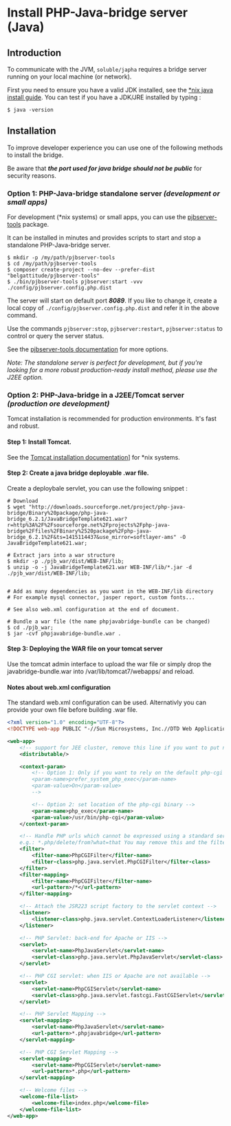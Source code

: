 # Install PHP-Java-bridge server (Java)

## Introduction

To communicate with the JVM, `soluble/japha` requires a bridge server running on your local machine (or network). 

First you need to ensure you have a valid JDK installed, see the [*nix java install guide](./server/install_java.md). 
You can test if you have a JDK/JRE installed by typing :

```console
$ java -version 
``` 

## Installation 
 
To improve developer experience you can use one of the following methods to install the bridge.

Be aware that ***the port used for java bridge should not be public*** for security reasons.

### Option 1: PHP-Java-bridge standalone server *(development or small apps)*

For development (*nix systems) or small apps, you can use the [pjbserver-tools](https://github.com/belgattitude/pjbserver-tools) 
package. 
 
It can be installed in minutes and provides scripts to start and stop a standalone PHP-Java-bridge server. 
   
```console
$ mkdir -p /my/path/pjbserver-tools
$ cd /my/path/pjbserver-tools
$ composer create-project --no-dev --prefer-dist "belgattitude/pjbserver-tools"
$ ./bin/pjbserver-tools pjbserver:start -vvv ./config/pjbserver.config.php.dist
```

The server will start on default port ***8089***. If you like to change it, create a local copy of `./config/pjbserver.config.php.dist`
and refer it in the above command.
   
Use the commands `pjbserver:stop`, `pjbserver:restart`, `pjbserver:status` to control or query the server status.

See the [pjbserver-tools documentation](https://github.com/belgattitude/pjbserver-tools) for more options.  
         
*Note: The standalone server is perfect for development, but if you're looking for a more robust production-ready install method,
please use the J2EE option.*  
       
### Option 2: PHP-Java-bridge in a J2EE/Tomcat server *(production ore development)*

Tomcat installation is recommended for production environments. It's fast and robust. 

#### Step 1: Install Tomcat.

See the [Tomcat installation documentation](./server/install_tomcat.md)] for *nix systems. 

#### Step 2: Create a java bridge deployable .war file.
 
Create a deploybale servlet, you can use the following snippet :

```console
# Download 
$ wget "http://downloads.sourceforge.net/project/php-java-bridge/Binary%20package/php-java-bridge_6.2.1/JavaBridgeTemplate621.war?r=http%3A%2F%2Fsourceforge.net%2Fprojects%2Fphp-java-bridge%2Ffiles%2FBinary%2520package%2Fphp-java-bridge_6.2.1%2F&ts=1415114437&use_mirror=softlayer-ams" -O JavaBridgeTemplate621.war;

# Extract jars into a war structure
$ mkdir -p ./pjb_war/dist/WEB-INF/lib;
$ unzip -o -j JavaBridgeTemplate621.war WEB-INF/lib/*.jar -d ./pjb_war/dist/WEB-INF/lib;


# Add as many dependencies as you want in the WEB-INF/lib directory
# For example mysql connector, jasper report, custom fonts...

# See also web.xml configuration at the end of document.

# Bundle a war file (the name phpjavabridge-bundle can be changed)
$ cd ./pjb_war;
$ jar -cvf phpjavabridge-bundle.war .
```

#### Step 3: Deploying the WAR file on your tomcat server

Use the tomcat admin interface to upload the war file or simply drop the javabridge-bundle.war into /var/lib/tomcat7/webapps/ and reload.


#### Notes about web.xml configuration 

The standard web.xml configuration can be used. Alternativly you can provide your own file before building .war file. 


```xml
<?xml version="1.0" encoding="UTF-8"?>
<!DOCTYPE web-app PUBLIC "-//Sun Microsystems, Inc.//DTD Web Application 2.3//EN" "http://java.sun.com/dtd/web-app_2_3.dtd">

<web-app>
    <!-- support for JEE cluster, remove this line if you want to put non-serializable objects into the java_session() -->
    <distributable/>

    <context-param>
        <!-- Option 1: Only if you want to rely on the default php-cgi binary
        <param-name>prefer_system_php_exec</param-name>
        <param-value>On</param-value>
        -->        

        <!-- Option 2: set location of the php-cgi binary -->
        <param-name>php_exec</param-name>
        <param-value>/usr/bin/php-cgi</param-value>
    </context-param>

    <!-- Handle PHP urls which cannot be expressed using a standard servlet spec 2.2 url-pattern, 
    e.g.: *.php/delete/from?what=that You may remove this and the filter-mapping below -->
    <filter>
        <filter-name>PhpCGIFilter</filter-name>
        <filter-class>php.java.servlet.PhpCGIFilter</filter-class>
    </filter>
    <filter-mapping>
        <filter-name>PhpCGIFilter</filter-name>
        <url-pattern>/*</url-pattern>
    </filter-mapping>

    <!-- Attach the JSR223 script factory to the servlet context -->
    <listener>
        <listener-class>php.java.servlet.ContextLoaderListener</listener-class>
    </listener>

    <!-- PHP Servlet: back-end for Apache or IIS -->
    <servlet>
        <servlet-name>PhpJavaServlet</servlet-name>
        <servlet-class>php.java.servlet.PhpJavaServlet</servlet-class>
    </servlet>

    <!-- PHP CGI servlet: when IIS or Apache are not available -->
    <servlet>
        <servlet-name>PhpCGIServlet</servlet-name>
        <servlet-class>php.java.servlet.fastcgi.FastCGIServlet</servlet-class>
    </servlet>

    <!-- PHP Servlet Mapping -->
    <servlet-mapping>
        <servlet-name>PhpJavaServlet</servlet-name>
        <url-pattern>*.phpjavabridge</url-pattern>
    </servlet-mapping>

    <!-- PHP CGI Servlet Mapping -->
    <servlet-mapping>
        <servlet-name>PhpCGIServlet</servlet-name>
        <url-pattern>*.php</url-pattern>
    </servlet-mapping>

    <!-- Welcome files -->
    <welcome-file-list>
        <welcome-file>index.php</welcome-file>
    </welcome-file-list>
</web-app>
```

